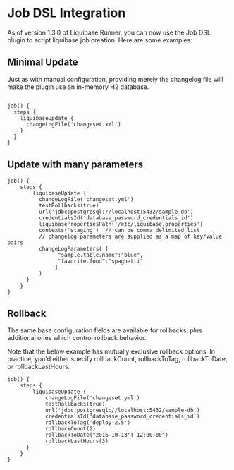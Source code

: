 Job DSL Integration
===================


As of version 1.3.0 of Liquibase Runner, you can now use the Job DSL plugin to script liquibase job creation.  Here are some examples:

Minimal Update
--------------
Just as with manual configuration, providing merely the changelog file will make the plugin use an in-memory H2 database.
```

job() {
  steps {
    liquibaseUpdate {
      changeLogFile('changeset.xml') 
    }
  }
}

```

Update with many parameters
---------------------------
```
job() {
    steps {
        liquibaseUpdate {
          changeLogFile('changeset.yml')
          testRollbacks(true)
          url('jdbc:postgresql://localhost:5432/sample-db')
          credentialsId('database_password_credentials_id')
          liquibasePropertiesPath('/etc/liquibase.properties')
          contexts('staging')  // can be comma delimited list
          // changelog parameters are supplied as a map of key/value pairs
          changeLogParameters( [
                "sample.table.name":"blue",
                "favorite.food":"spaghetti"
               ]
          )
      }
    } 
}
```

Rollback
--------
The same base configuration fields are available for rollbacks, plus additional ones which control rollback behavior.  

Note that the below example has mutually exclusive rollback options.  In practice, you'd either specify rollbackCount, rollbackToTag, rollbackToDate, or rollbackLastHours.
```
job() {
    steps {
        liquibaseUpdate {
            changeLogFile('changeset.yml')
            testRollbacks(true)
            url('jdbc:postgresql://localhost:5432/sample-db')
            credentialsId('database_password_credentials_id')
            rollbackToTag('deploy-2.5')
            rollbackCount(2)
            rollbackToDate("2016-10-13'T'12:00:00")
            rollbackLastHours(3)
      }
    } 
}
```
